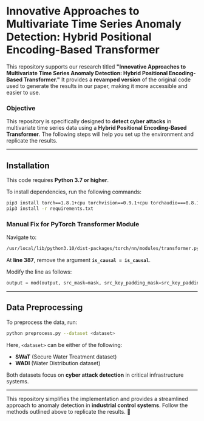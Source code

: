 # **Innovative Approaches to Multivariate Time Series Anomaly Detection: Hybrid Positional Encoding-Based Transformer**

This repository supports our research titled **"Innovative Approaches to Multivariate Time Series Anomaly Detection: Hybrid Positional Encoding-Based Transformer."** It provides a **revamped version** of the original code used to generate the results in our paper, making it more accessible and easier to use.

### **Objective**
This repository is specifically designed to **detect cyber attacks** in multivariate time series data using a **Hybrid Positional Encoding-Based Transformer**. The following steps will help you set up the environment and replicate the results.

---

## **Installation**
This code requires **Python 3.7 or higher**.

To install dependencies, run the following commands:

```bash
pip3 install torch==1.8.1+cpu torchvision==0.9.1+cpu torchaudio===0.8.1 -f https://download.pytorch.org/whl/torch_stable.html
pip3 install -r requirements.txt
```

### **Manual Fix for PyTorch Transformer Module**
Navigate to:
```bash
/usr/local/lib/python3.10/dist-packages/torch/nn/modules/transformer.py
```
At **line 387**, remove the argument **`is_causal = is_causal`**.

Modify the line as follows:
```python
output = mod(output, src_mask=mask, src_key_padding_mask=src_key_padding_mask_for_layers)
```

---

## **Data Preprocessing**
To preprocess the data, run:

```bash
python preprocess.py --dataset <dataset>
```

Here, `<dataset>` can be either of the following:

- **SWaT** (Secure Water Treatment dataset)
- **WADI** (Water Distribution dataset)

Both datasets focus on **cyber attack detection** in critical infrastructure systems.

---

This repository simplifies the implementation and provides a streamlined approach to anomaly detection in **industrial control systems**. Follow the methods outlined above to replicate the results. 🚀

